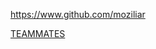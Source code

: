 
<!-- Give link to your github home page -->
<span id="github">https://www.github.com/moziliar</span>

<!-- Give your internal and external projects related to the module -->
<span id="projects">[TEAMMATES](https://github.com/TEAMMATES/teammates)</span>
